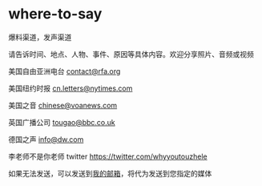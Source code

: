# where-to-say
爆料渠道，发声渠道

请告诉时间、地点、人物、事件、原因等具体内容。欢迎分享照片、音频或视频

美国自由亚洲电台
contact@rfa.org

美国纽约时报
cn.letters@nytimes.com

美国之音
chinese@voanews.com

英国广播公司
tougao@bbc.co.uk

德国之声
info@dw.com

李老师不是你老师 twitter
https://twitter.com/whyyoutouzhele

如果无法发送，可以发送到[我的邮箱](mailto:free.vpn.list@hotmail.com)，将代为发送到您指定的媒体
